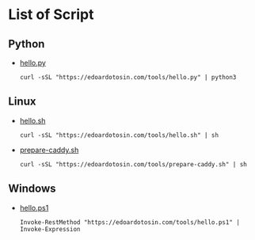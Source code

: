 # List of Script

## Python

- [hello.py](_script/hello.py)

  ```
  curl -sSL "https://edoardotosin.com/tools/hello.py" | python3
  ```

## Linux

- [hello.sh](_script/hello.sh)

  ```
  curl -sSL "https://edoardotosin.com/tools/hello.sh" | sh
  ```

- [prepare-caddy.sh](_script/prepare-caddy.sh)

  ```
  curl -sSL "https://edoardotosin.com/tools/prepare-caddy.sh" | sh
  ```

## Windows

- [hello.ps1](_script/hello.ps1)

  ```
  Invoke-RestMethod "https://edoardotosin.com/tools/hello.ps1" | Invoke-Expression
  ```

